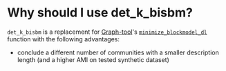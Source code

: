 # Why should I use det_k_bisbm?

`det_k_bisbm` is a replacement for [Graph-tool](https://graph-tool.skewed.de/)'s [`minimize_blockmodel_dl`](https://graph-tool.skewed.de/static/doc/inference.html#graph_tool.inference.minimize.minimize_blockmodel_dl) function with the following advantages:
* conclude a different number of communities with a smaller description length (and a higher AMI on tested synthetic dataset)

